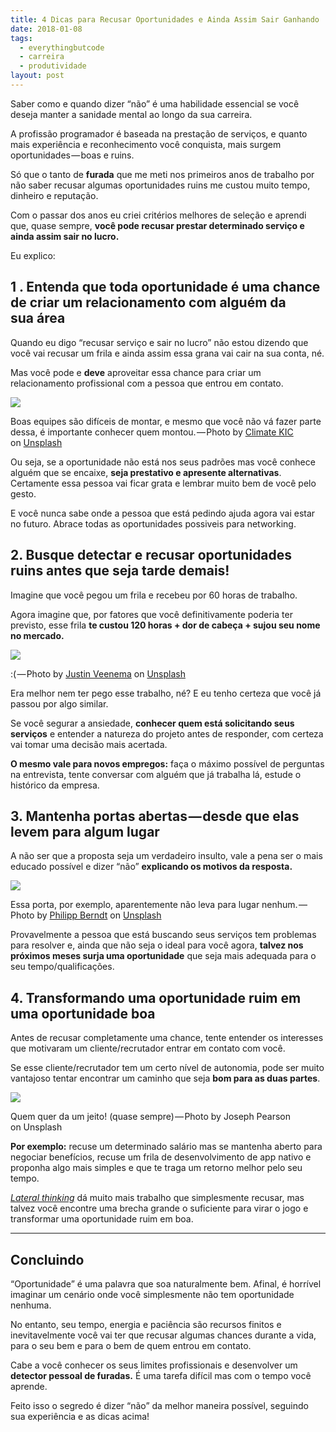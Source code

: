 ```yaml
---
title: 4 Dicas para Recusar Oportunidades e Ainda Assim Sair Ganhando
date: 2018-01-08
tags:
  - everythingbutcode
  - carreira
  - produtividade
layout: post
---
```


Saber como e quando dizer “não” é uma habilidade essencial se você deseja manter a sanidade mental ao longo da sua carreira.

A profissão programador é baseada na prestação de serviços, e quanto mais experiência e reconhecimento você conquista, mais surgem oportunidades — boas e ruins.

Só que o tanto de **furada** que me meti nos primeiros anos de trabalho por não saber recusar algumas oportunidades ruins me custou muito tempo, dinheiro e reputação.

Com o passar dos anos eu criei critérios melhores de seleção e aprendi que, quase sempre, **você pode recusar prestar determinado serviço e ainda assim sair no lucro.**

Eu explico:

## 1 . Entenda que toda oportunidade é uma chance de criar um relacionamento com alguém da sua área

Quando eu digo “recusar serviço e sair no lucro” não estou dizendo que você vai recusar um frila e ainda assim essa grana vai cair na sua conta, né.

Mas você pode e **deve** aproveitar essa chance para criar um relacionamento profissional com a pessoa que entrou em contato.

![](https://cdn-images-1.medium.com/max/1200/1*XiAmeUxP5gzB4uOYtRrA3g.jpeg)

Boas equipes são difíceis de montar, e mesmo que você não vá fazer parte dessa, é importante conhecer quem montou. — Photo by [Climate KIC](https://unsplash.com/photos/tCNjNF6FfGk?utm_source=unsplash&utm_medium=referral&utm_content=creditCopyText) on [Unsplash](https://unsplash.com/?utm_source=unsplash&utm_medium=referral&utm_content=creditCopyText)

Ou seja, se a oportunidade não está nos seus padrões mas você conhece alguém que se encaixe, **seja prestativo e apresente alternativas**. Certamente essa pessoa vai ficar grata e lembrar muito bem de você pelo gesto.

E você nunca sabe onde a pessoa que está pedindo ajuda agora vai estar no futuro. Abrace todas as oportunidades possiveis para networking.

## 2\. Busque detectar e recusar oportunidades ruins antes que seja tarde demais!

Imagine que você pegou um frila e recebeu por 60 horas de trabalho.

Agora imagine que, por fatores que você definitivamente poderia ter previsto, esse frila **te custou 120 horas + dor de cabeça + sujou seu nome no mercado.**

![](https://cdn-images-1.medium.com/max/800/1*5FHLD4mizKp-7Mu4PGnu9A.jpeg)

:( — Photo by [Justin Veenema](https://unsplash.com/photos/3s3oSch5f1c?utm_source=unsplash&utm_medium=referral&utm_content=creditCopyText) on [Unsplash](https://unsplash.com/?utm_source=unsplash&utm_medium=referral&utm_content=creditCopyText)

Era melhor nem ter pego esse trabalho, né? E eu tenho certeza que você já passou por algo similar.

Se você segurar a ansiedade, **conhecer quem está solicitando seus serviços** e entender a natureza do projeto antes de responder, com certeza vai tomar uma decisão mais acertada.

**O mesmo vale para novos empregos:** faça o máximo possível de perguntas na entrevista, tente conversar com alguém que já trabalha lá, estude o histórico da empresa.

## 3\. Mantenha portas abertas — desde que elas levem para algum lugar

A não ser que a proposta seja um verdadeiro insulto, vale a pena ser o mais educado possível e dizer “não” **explicando os motivos da resposta.**

![](https://cdn-images-1.medium.com/max/800/1*3ZPJq9YvH8KC3SIcHERGCg.jpeg)

Essa porta, por exemplo, aparentemente não leva para lugar nenhum. — Photo by [Philipp Berndt](https://unsplash.com/photos/5i0GnoTTjSE?utm_source=unsplash&utm_medium=referral&utm_content=creditCopyText) on [Unsplash](https://unsplash.com/?utm_source=unsplash&utm_medium=referral&utm_content=creditCopyText)

Provavelmente a pessoa que está buscando seus serviços tem problemas para resolver e, ainda que não seja o ideal para você agora, **talvez nos próximos meses surja uma oportunidade** que seja mais adequada para o seu tempo/qualificações.

## 4\. Transformando uma oportunidade ruim em uma oportunidade boa

Antes de recusar completamente uma chance, tente entender os interesses que motivaram um cliente/recrutador entrar em contato com você.

Se esse cliente/recrutador tem um certo nível de autonomia, pode ser muito vantajoso tentar encontrar um caminho que seja **bom para as duas partes**.

![](https://cdn-images-1.medium.com/max/1200/1*o_gjqt2emU-bJRBWIeAMuQ.jpeg)

Quem quer da um jeito! (quase sempre) — Photo by Joseph Pearson on Unsplash

**Por exemplo:** recuse um determinado salário mas se mantenha aberto para negociar benefícios, recuse um frila de desenvolvimento de app nativo e proponha algo mais simples e que te traga um retorno melhor pelo seu tempo.

[_Lateral thinking_](https://en.wikipedia.org/wiki/Lateral_thinking) dá muito mais trabalho que simplesmente recusar, mas talvez você encontre uma brecha grande o suficiente para virar o jogo e transformar uma oportunidade ruim em boa.

---

## Concluindo

“Oportunidade” é uma palavra que soa naturalmente bem. Afinal, é horrível imaginar um cenário onde você simplesmente não tem oportunidade nenhuma.

No entanto, seu tempo, energia e paciência são recursos finitos e inevitavelmente você vai ter que recusar algumas chances durante a vida, para o seu bem e para o bem de quem entrou em contato.

Cabe a você conhecer os seus limites profissionais e desenvolver um **detector pessoal de furadas.** É uma tarefa difícil mas com o tempo você aprende.

Feito isso o segredo é dizer “não” da melhor maneira possível, seguindo sua experiência e as dicas acima!
